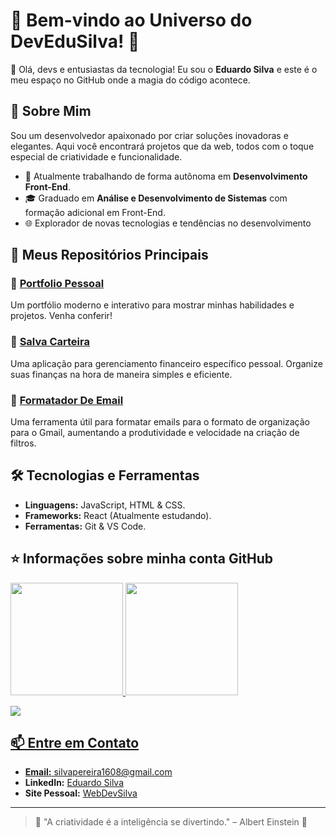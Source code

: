 # 🌟 Bem-vindo ao Universo do DevEduSilva! 🌟

👋 Olá, devs e entusiastas da tecnologia! Eu sou o **Eduardo Silva** e este é o meu espaço no GitHub onde a magia do código acontece.

## 🚀 Sobre Mim

Sou um desenvolvedor apaixonado por criar soluções inovadoras e elegantes. Aqui você encontrará projetos que da web, todos com o toque especial de criatividade e funcionalidade.

- 💼 Atualmente trabalhando de forma autônoma em **Desenvolvimento Front-End**.
- 🎓 Graduado em **Análise e Desenvolvimento de Sistemas** com formação adicional em Front-End.
- 🌐 Explorador de novas tecnologias e tendências no desenvolvimento

## 🌈 Meus Repositórios Principais

### 📂 [Portfolio Pessoal](https://github.com/DevEduSilva/Portfolio-atualizado)
Um portfólio moderno e interativo para mostrar minhas habilidades e projetos. Venha conferir!

### 📂 [Salva Carteira](https://github.com/DevEduSilva/SalvaCarteira)
Uma aplicação para gerenciamento financeiro específico pessoal. Organize suas finanças na hora de maneira simples e eficiente.

### 📂 [Formatador De Email](https://github.com/DevEduSilva/FORMATADOR-DO-GMAIL)
Uma ferramenta útil para formatar emails para o formato de organização para o Gmail, aumentando a produtividade e velocidade na criação de filtros.

## 🛠️ Tecnologias e Ferramentas

- **Linguagens:** JavaScript, HTML & CSS.
- **Frameworks:** React (Atualmente estudando).
- **Ferramentas:** Git & VS Code.

## ⭐ Informações sobre minha conta GitHub

<div>
<a href="https://github.com/DevEduSilva">
<img height="180em" src="https://github-readme-stats.vercel.app/api?username=DevEduSilva&show_icons=true&theme=tokyonight&include_all_commits=true&count_private=true"/>
<img height="180em" src="https://github-readme-stats.vercel.app/api/top-langs/?username=DevEduSilva&layout=compact&langs_count=6&theme=tokyonight"/>
</div>
  
![](https://komarev.com/ghpvc/?username=DevEduSilva&color=blueviolet&style=for-the-badge&label=CONTADOR)
 
## 📫 Entre em Contato

- **Email:** silvapereira1608@gmail.com
- **LinkedIn:** [Eduardo Silva](https://www.linkedin.com/in/eduardo-s-b653b6196/)
- **Site Pessoal:** [WebDevSilva](https://www.webdevsilva.com/)

---

> 🌟 "A criatividade é a inteligência se divertindo." – Albert Einstein 🌟

